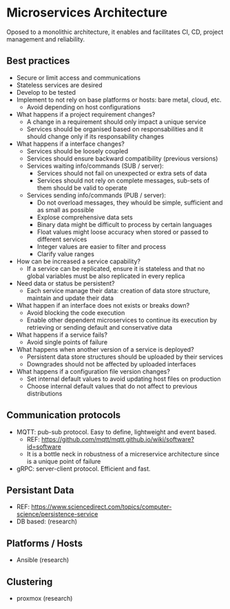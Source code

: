 # Microservices Architecture
Oposed to a monolithic architecture, it enables and facilitates CI, CD, project management and reliability.

## Best practices
- Secure or limit access and communications
- Stateless services are desired
- Develop to be tested
- Implement to not rely on base platforms or hosts: bare metal, cloud, etc.
    - Avoid depending on host configurations
- What happens if a project requirement changes?
    - A change in a requirement should only impact a unique service
    - Services should be organised based on responsabilities and it should change only if its responsability changes 
- What happens if a interface changes?
    - Services should be loosely coupled
    - Services should ensure backward compatibility (previous versions)
    - Services waiting info/commands (SUB / server):
        - Services should not fail on unexpected or extra sets of data
        - Services should not rely on complete messages, sub-sets of them should be valid to operate
    - Services sending info/commands (PUB / server):
        - Do not overload messages, they whould be simple, sufficient and as small as possible
        - Explose comprehensive data sets
        - Binary data might be difficult to process by certain languages
        - Float values might loose accuracy when stored or passed to different services
        - Integer values are easier to filter and process
        - Clarify value ranges
- How can be increased a service capability?
    - If a service can be replicated, ensure it is stateless and that no global variables must be also replicated in every replica
- Need data or status be persistent?
    - Each service manage their data: creation of data store structure, maintain and update their data
- What happen if an interface does not exists or breaks down?
    - Avoid blocking the code execution
    - Enable other dependent microservices to continue its execution by retrieving or sending default and conservative data
- What happens if a service fails?
    - Avoid single points of failure 
- What happens when another version of a service is deployed?
    - Persistent data store structures should be uploaded by their services
    - Downgrades should not be affected by uploaded interfaces
- What happens if a configuration file version changes?
    - Set internal default values to avoid updating host files on production
    - Choose internal default values that do not affect to previous distributions

## Communication protocols
- MQTT: pub-sub protocol. Easy to define, lightweight and event based.
    - REF: https://github.com/mqtt/mqtt.github.io/wiki/software?id=software
    - It is a bottle neck in robustness of a micreservice architecture since is a unique point of failure
- gRPC: server-client protocol. Efficient and fast.

## Persistant Data
- REF: https://www.sciencedirect.com/topics/computer-science/persistence-service
- DB based: 
(research)

## Platforms / Hosts
- Ansible 
(research)

## Clustering
- proxmox
(research)
